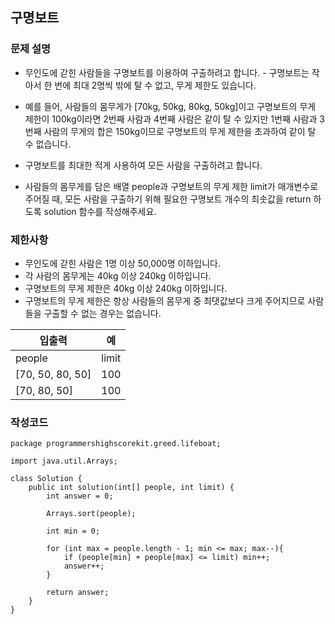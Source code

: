 ## 구명보트
### 문제 설명
- 무인도에 갇힌 사람들을 구명보트를 이용하여 구출하려고 합니다. - 구명보트는 작아서 한 번에 최대 2명씩 밖에 탈 수 없고, 무게 제한도 있습니다.

- 예를 들어, 사람들의 몸무게가 [70kg, 50kg, 80kg, 50kg]이고 구명보트의 무게 제한이 100kg이라면 2번째 사람과 4번째 사람은 같이 탈 수 있지만 1번째 사람과 3번째 사람의 무게의 합은 150kg이므로 구명보트의 무게 제한을 초과하여 같이 탈 수 없습니다.

- 구명보트를 최대한 적게 사용하여 모든 사람을 구출하려고 합니다.

- 사람들의 몸무게를 담은 배열 people과 구명보트의 무게 제한 limit가 매개변수로 주어질 때, 모든 사람을 구출하기 위해 필요한 구명보트 개수의 최솟값을 return 하도록 solution 함수를 작성해주세요.

### 제한사항
- 무인도에 갇힌 사람은 1명 이상 50,000명 이하입니다.
- 각 사람의 몸무게는 40kg 이상 240kg 이하입니다.
- 구명보트의 무게 제한은 40kg 이상 240kg 이하입니다.
- 구명보트의 무게 제한은 항상 사람들의 몸무게 중 최댓값보다 크게 주어지므로 사람들을 구출할 수 없는 경우는 없습니다.

|입출력|예|
|--|--|
|people|limit|return|
|[70, 50, 80, 50]|100|3|
|[70, 80, 50]|100|3|

### 작성코드
```
package programmershighscorekit.greed.lifeboat;

import java.util.Arrays;

class Solution {
    public int solution(int[] people, int limit) {
        int answer = 0;

        Arrays.sort(people);

        int min = 0;

        for (int max = people.length - 1; min <= max; max--){
            if (people[min] + people[max] <= limit) min++;
            answer++;
        }

        return answer;
    }
}
```
